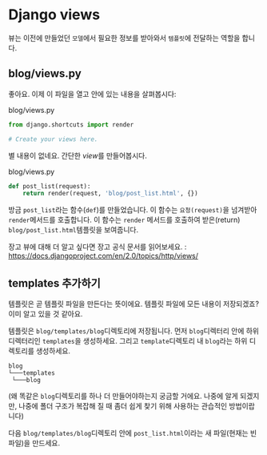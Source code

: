 # Django views

뷰는 이전에 만들었던 `모델`에서 필요한 정보를 받아와서 `템플릿`에 전달하는 역할을 합니다.

## blog/views.py

좋아요. 이제 이 파일을 열고 안에 있는 내용을 살펴봅시다:



blog/views.py



```python
from django.shortcuts import render

# Create your views here.
```

별 내용이 없네요. 간단한 *view*를 만들어봅시다.



blog/views.py



```python
def post_list(request):
    return render(request, 'blog/post_list.html', {})
```

방금 `post_list`라는 함수(`def`)를 만들었습니다. 이 함수는 `요청(request)`을 넘겨받아 `render`메서드를 호출합니다. 이 함수는 `render` 메서드를 호출하여 받은(return) `blog/post_list.html`템플릿을 보여줍니다.



장고 뷰에 대해 더 알고 싶다면 장고 공식 문서를 읽어보세요. : https://docs.djangoproject.com/en/2.0/topics/http/views/



## templates 추가하기

템플릿은 곧 템플릿 파일을 만든다는 뜻이에요. 템플릿 파일에 모든 내용이 저장되겠죠? 이미 알고 있을 것 같아요.

템플릿은 `blog/templates/blog`디렉토리에 저장됩니다. 먼저 `blog`디렉터리 안에 하위 디렉터리인 `templates`을 생성하세요. 그리고 `template`디렉토리 내 `blog`라는 하위 디렉토리를 생성하세요.

```
blog
└───templates
 └───blog
```

(왜 똑같은 `blog`디렉토리를 하나 더 만들어야하는지 궁금할 거에요. 나중에 알게 되겠지만, 나중에 폴더 구조가 복잡해 질 때 좀더 쉽게 찾기 위해 사용하는 관습적인 방법이랍니다)

다음 `blog/templates/blog`디렉토리 안에 `post_list.html`이라는 새 파일(현재는 빈 파일)을 만드세요.